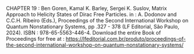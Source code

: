 CHAPTER 19 : Ben Goren, Kamal K. Barley, Sergei K. Suslov, Matrix Approach to Helicity States of Dirac Free Particles. 
in : A. Dodonov and C.C.H. Ribeiro (Eds.), Proceedings of the Second International Workshop on Quantum Nonstationary Systems, pp .327 - 378 (LF Editorial, São Paulo, 2024). ISBN : 978-65-5563-446-4.
Download the entire Book of Proceedings for free at : https://lfeditorial.com.br/produto/proceedings-of-the-second-international-workshop-on-quantum-nonstationary-systems/
